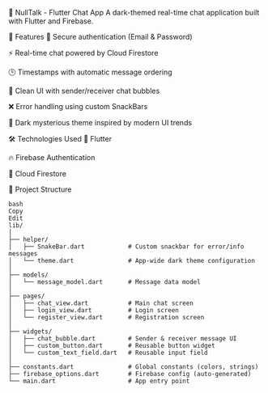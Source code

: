 🖤 NullTalk - Flutter Chat App
A dark-themed real-time chat application built with Flutter and Firebase.

🚀 Features
🔐 Secure authentication (Email & Password)

⚡ Real-time chat powered by Cloud Firestore

🕒 Timestamps with automatic message ordering

💬 Clean UI with sender/receiver chat bubbles

❌ Error handling using custom SnackBars

🌙 Dark mysterious theme inspired by modern UI trends

🛠️ Technologies Used
💙 Flutter

🔥 Firebase Authentication

📂 Cloud Firestore

📁 Project Structure

```
bash
Copy
Edit
lib/
│
├── helper/
│   ├── SnakeBar.dart            # Custom snackbar for error/info messages
│   └── theme.dart               # App-wide dark theme configuration
│
├── models/
│   └── message_model.dart       # Message data model
│
├── pages/
│   ├── chat_view.dart           # Main chat screen
│   ├── login_view.dart          # Login screen
│   └── register_view.dart       # Registration screen
│
├── widgets/
│   ├── chat_bubble.dart         # Sender & receiver message UI
│   ├── custom_button.dart       # Reusable button widget
│   └── custom_text_field.dart   # Reusable input field
│
├── constants.dart               # Global constants (colors, strings)
├── firebase_options.dart        # Firebase config (auto-generated)
└── main.dart                    # App entry point
```
